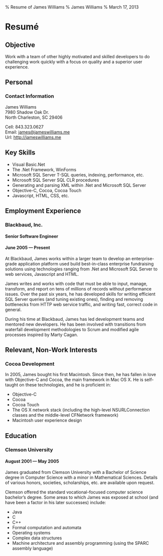 % Resume of James Williams
% James Williams
% March 17, 2013

# Resum&eacute;

## Objective
Work with a team of other highly motivated and skilled developers to do challenging work quickly with a focus on quality and a superior user experience.

## Personal
### Contact Information
James Williams  
7980 Shadow Oak Dr.  
North Charleston, SC 29406

Cell: 843.323.0627  
Email: <james@jameswilliams.me>  
Url: <http://jameswilliams.me>

## Key Skills
* Visual Basic.Net
* The .Net Framework, WinForms
* Microsoft SQL Server T-SQL queries, indexing, performance, etc.
* Microsoft SQL Server SQL CLR procedures
* Generating and parsing XML within .Net and Microsoft SQL Server
* Objective-C, Cocoa, Cocoa Touch
* Javascript, HTML, CSS, etc.


## Employment Experience
### Blackbaud, Inc.
#### Senior Software Engineer  
#### June 2005 &mdash; Present

At Blackbaud, James works within a larger team to develop an enterprise-grade application platform used build best-in-class enterprise fundraising solutions using technologies ranging from .Net and Microsoft SQL Server to web services, Javascript and HTML.

James writes and works with code that must be able to input, manage, transform, and report on tens of millions of records without performance issues. Over the past six years, he has developed skills for writing efficient SQL Server queries (and tuning existing ones), finding and removing bottlenecks from HTTP web service traffic, and writing fast, correct code in general.

During his time at Blackbaud, James has led development teams and mentored new developers. He has been involved with transitions from waterfall development methodologies to Scrum and modified agile processes inspired by Marty Cagan.

## Relevant, Non-Work Interests
### Cocoa Development

In 2005, James bought his first Macintosh. Since then, he has fallen in love with Objective-C and Cocoa, the main framework in Mac OS X. He is self-taught on these technologies, and he is proficient in:

* Objective-C
* Cocoa
* Cocoa Touch
* The OS X network stack (including the high-level NSURLConnection classes and the middle-level CFNetwork framework)
* Macintosh user experience design

## Education
### Clemson University
#### August 2001 &mdash; May 2005

James graduated from Clemson University with a Bachelor of Science degree in Computer Science with a minor in Mathematical Sciences. Details of various honors, societies, scholarships, etc. are available upon request.

Clemson offered the standard vocational-focused computer science bachelor’s degree. Some areas to which James was exposed at school (and have been a factor in his later successes) include:

* Java
* C
* C++
* Formal computation and automata
* Operating systems
* Complex data structures
* Machine architecture and assembly programming (using the SPARC assembly language)